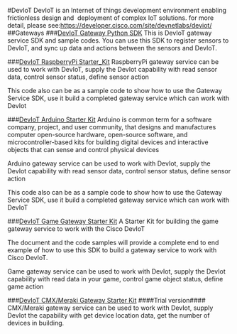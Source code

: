 #DevIoT
DevIoT is an Internet of things development environment enabling frictionless design and  deployment of complex IoT solutions.
for more detail, please see:https://developer.cisco.com/site/devnetlabs/deviot/
##Gateways
###[DevIoT Gateway Python SDK](https://github.com/tingxin/DevIoT_Python_SDK)
This is DevIoT gateway service SDK and sample codes. You can use this SDK to register sensors to DevIoT, and sync up data and actions between the sensors and DevIoT.

###[DevIoT RaspberryPi Starter_Kit](https://github.com/tingxin/DevIoT_RaspberryPi_Starter_Kit)
RaspberryPi gateway service can be used to work with DevIoT, supply the DevIot capability with read sensor data, control sensor status, define sensor action

This code also can be as a sample code to show how to use the Gateway Service SDK, use it build a completed gateway service which can work with DevIot

###[DevIoT Arduino Starter Kit](https://github.com/tingxin/DevIoT_Arduino_Starter_Kit)
Arduino is common term for a software company, project, and user community, that designs and manufactures computer open-source hardware, open-source software, and microcontroller-based kits for building digital devices and interactive objects that can sense and control physical devices

Arduino gateway service can be used to work with DevIot, supply the DevIot capability with read sensor data, control sensor status, define sensor action

This code also can be as a sample code to show how to use the Gateway Service SDK, use it build a completed gateway service which can work with DevIoT

###[DevIoT Game Gateway  Starter Kit](https://github.com/tingxin/DevIotCar)
A Starter Kit for building the game gateway service to work with the Cisco DevIoT

The document and the code samples will provide a complete end to end example of how to use this SDK to build a gateway service to work with Cisco DevIoT.

Game gateway service can be used to work with DevIot, supply the DevIot capability with read data in your game, control game object status, define game action

###[DevIoT CMX/Meraki Gateway  Starter Kit](https://github.com/tingxin/DevIoT_IndoorLocation_Starter_Kit)
####Trial version####
CMX/Meraki gateway service can be used to work with DevIot, supply DevIot the capability with get device location data, get the number of devices in building.
